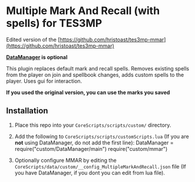 # Multiple Mark And Recall (with spells) for TES3MP

Edited version of the [https://github.com/hristoast/tes3mp-mmar](https://github.com/hristoast/tes3mp-mmar)

**[DataManager](https://github.com/tes3mp-scripts/DataManager) is optional**

This plugin replaces default mark and recall spells. Removes existing spells from the player on join and spellbook changes, adds custom spells to the player. Uses gui for interaction.

**If you used the original version, you can use the marks you saved**

## Installation

1. Place this repo into your `CoreScripts/scripts/custom/` directory.

1. Add the following to `CoreScripts/scripts/customScripts.lua` (If you are **not** using DataManager, do not add the first line):
        DataManager = require("custom/DataManager/main")
        require("custom/mmar")

1. Optionally configure MMAR by editing the `CoreScripts/data/custom/__config_MultipleMarkAndRecall.json` file (If you have DataManager, if you dont you can edit from lua file).
